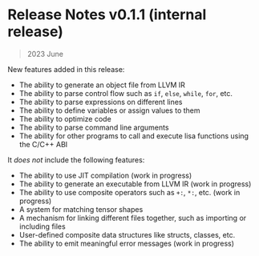 # Release Notes v0.1.1 (internal release)
> 2023 June

New features added in this release:
* The ability to generate an object file from LLVM IR
* The ability to parse control flow such as `if`, `else`, `while`, `for`, etc.
* The ability to parse expressions on different lines
* The ability to define variables or assign values to them
* The ability to optimize code
* The ability to parse command line arguments
* The ability for other programs to call and execute lisa functions using the C/C++ ABI

It *does not* include the following features:
* The ability to use JIT compilation (work in progress)
* The ability to generate an executable from LLVM IR (work in progress)
* The ability to use composite operators such as `+:`, `*:`, etc. (work in progress)
* A system for matching tensor shapes
* A mechanism for linking different files together, such as importing or including files
* User-defined composite data structures like structs, classes, etc.
* The ability to emit meaningful error messages (work in progress)
